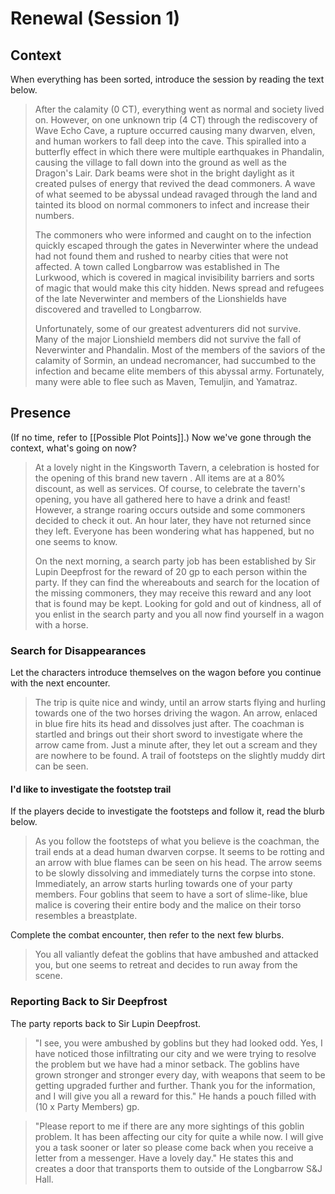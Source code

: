 # Renewal (Session 1)
## Context
When everything has been sorted, introduce the session by reading the text below.
> After the calamity (0 CT), everything went as normal and society lived on. However, on one unknown trip (4 CT) through the rediscovery of Wave Echo Cave, a rupture occurred causing many dwarven, elven, and human workers to fall deep into the cave. This spiralled into a butterfly effect in which there were multiple earthquakes in Phandalin, causing the village to fall down into the ground as well as the Dragon's Lair. Dark beams were shot in the bright daylight as it created pulses of energy that revived the dead commoners. A wave of what seemed to be abyssal undead ravaged through the land and tainted its blood on normal commoners to infect and increase their numbers.
> 
> The commoners who were informed and caught on to the infection quickly escaped through the gates in Neverwinter where the undead had not found them and rushed to nearby cities that were not affected. A town called Longbarrow was established in The Lurkwood, which is covered in magical invisibility barriers and sorts of magic that would make this city hidden. News spread and refugees of the late Neverwinter and members of the Lionshields have discovered and travelled to Longbarrow.
> 
> Unfortunately, some of our greatest adventurers did not survive. Many of the major Lionshield members did not survive the fall of Neverwinter and Phandalin. Most of the members of the saviors of the calamity of Sormin, an undead necromancer, had succumbed to the infection and became elite members of this abyssal army. Fortunately, many were able to flee such as Maven, Temuljin, and Yamatraz.

## Presence
(If no time, refer to [[Possible Plot Points]].)
Now we've gone through the context, what's going on now?

> At a lovely night in the Kingsworth Tavern, a celebration is hosted for the opening of this brand new tavern . All items are at a 80% discount, as well as services. Of course, to celebrate the tavern's opening, you have all gathered here to have a drink and feast! However, a strange roaring occurs outside and some commoners decided to check it out. An hour later, they have not returned since they left. Everyone has been wondering what has happened, but no one seems to know.
> 
> On the next morning, a search party job has been established by Sir Lupin Deepfrost for the reward of 20 gp to each person within the party. If they can find the whereabouts and search for the location of the missing commoners, they may receive this reward and any loot that is found may be kept. Looking for gold and out of kindness, all of you enlist in the search party and you all now find yourself in a wagon with a horse.

### Search for Disappearances
Let the characters introduce themselves on the wagon before you continue with the next encounter.

> The trip is quite nice and windy, until an arrow starts flying and hurling towards one of the two horses driving the wagon. An arrow, enlaced in blue fire hits its head and dissolves just after. The coachman is startled and brings out their short sword to investigate where the arrow came from. Just a minute after, they let out a scream and they are nowhere to be found. A trail of footsteps on the slightly muddy dirt can be seen.

#### I'd like to investigate the footstep trail
If the players decide to investigate the footsteps and follow it, read the blurb below.

> As you follow the footsteps of what you believe is the coachman, the trail ends at a dead human dwarven corpse. It seems to be rotting and an arrow with blue flames can be seen on his head. The arrow seems to be slowly dissolving and immediately turns the corpse into stone. Immediately, an arrow starts hurling towards one of your party members. Four goblins that seem to have a sort of slime-like, blue malice is covering their entire body and the malice on their torso resembles a breastplate.

Complete the combat encounter, then refer to the next few blurbs.

> You all valiantly defeat the goblins that have ambushed and attacked you, but one seems to retreat and decides to run away from the scene.

### Reporting Back to Sir Deepfrost
The party reports back to Sir Lupin Deepfrost.

> "I see, you were ambushed by goblins but they had looked odd. Yes, I have noticed those infiltrating our city and we were trying to resolve the problem but we have had a minor setback. The goblins have grown stronger and stronger every day, with weapons that seem to be getting upgraded further and further. Thank you for the information, and I will give you all a reward for this." He hands a pouch filled with (10 x Party Members) gp.

> "Please report to me if there are any more sightings of this goblin problem. It has been affecting our city for quite a while now. I will give you a task sooner or later so please come back when you receive a letter from a messenger. Have a lovely day." He states this and creates a door that transports them to outside of the Longbarrow S&J Hall.